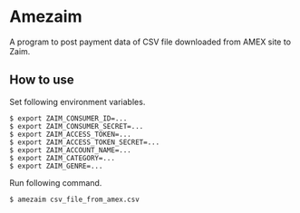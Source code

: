 # Amezaim

A program to post payment data of CSV file downloaded from AMEX site to Zaim.

## How to use

Set following environment variables.

```
$ export ZAIM_CONSUMER_ID=...
$ export ZAIM_CONSUMER_SECRET=...
$ export ZAIM_ACCESS_TOKEN=...
$ export ZAIM_ACCESS_TOKEN_SECRET=...
$ export ZAIM_ACCOUNT_NAME=...
$ export ZAIM_CATEGORY=...
$ export ZAIM_GENRE=...
```

Run following command.

```
$ amezaim csv_file_from_amex.csv
```
